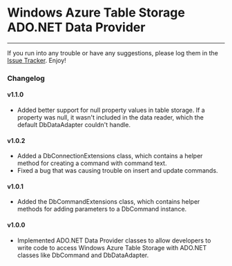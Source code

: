 Windows Azure Table Storage ADO.NET Data Provider
=================================================
-------------------------------------------------
If you run into any trouble or have any suggestions, please log them in the [Issue Tracker](https://github.com/honkywater/TableStorageDataProvider/issues). Enjoy!

### Changelog

#### v1.1.0

* Added better support for null property values in table storage. If a property was null, it wasn't included in the data reader, which the default
  DbDataAdapter couldn't handle.

#### v1.0.2

* Added a DbConnectionExtensions class, which contains a helper method for creating a command with command text.
* Fixed a bug that was causing trouble on insert and update commands.

#### v1.0.1

* Added the DbCommandExtensions class, which contains helper methods for adding parameters to a DbCommand instance.

#### v1.0.0

* Implemented ADO.NET Data Provider classes to allow developers to write code to access Windows Azure Table Storage with ADO.NET classes like DbCommand
  and DbDataAdapter.